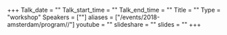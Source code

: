 +++
Talk_date = ""
Talk_start_time = ""
Talk_end_time = ""
Title = ""
Type = "workshop"
Speakers = [""]
aliases = ["/events/2018-amsterdam/program//"]
youtube = ""
slideshare = ""
slides = ""
+++
